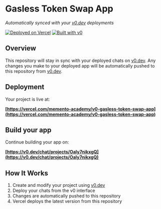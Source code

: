 # Gasless Token Swap App

*Automatically synced with your [v0.dev](https://v0.dev) deployments*

[![Deployed on Vercel](https://img.shields.io/badge/Deployed%20on-Vercel-black?style=for-the-badge&logo=vercel)](https://vercel.com/memento-academy/v0-gasless-token-swap-app)
[![Built with v0](https://img.shields.io/badge/Built%20with-v0.dev-black?style=for-the-badge)](https://v0.dev/chat/projects/Oaly7nikxgQ)

## Overview

This repository will stay in sync with your deployed chats on [v0.dev](https://v0.dev).
Any changes you make to your deployed app will be automatically pushed to this repository from [v0.dev](https://v0.dev).

## Deployment

Your project is live at:

**[https://vercel.com/memento-academy/v0-gasless-token-swap-app](https://vercel.com/memento-academy/v0-gasless-token-swap-app)**

## Build your app

Continue building your app on:

**[https://v0.dev/chat/projects/Oaly7nikxgQ](https://v0.dev/chat/projects/Oaly7nikxgQ)**

## How It Works

1. Create and modify your project using [v0.dev](https://v0.dev)
2. Deploy your chats from the v0 interface
3. Changes are automatically pushed to this repository
4. Vercel deploys the latest version from this repository